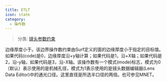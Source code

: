 ```yaml
---
title: ETLT
icon: state
category:
  - 操作数
---
```


> 分类: [镜头参数约束](/hb/operands/130/871/  "Zemax 操作数 镜头参数约束")

边缘厚度小于。该边界操作数约束由Surf定义的面的边缘厚度小于指定的目标值。如果代码(code)是0，边缘厚度沿+y轴计算；如果代码是1，沿+X轴；如果代码是2，沿-y轴，如果代码是3，沿-X轴。该操作数有一个模式(mode)标志，模式为0（默认）表示使用的是机械孔径，模式为1表示使用的是镜头数据编辑器(Lens Data Editor)中的通光口径。这里直径是所选半口径的两倍。也可参见MNET。
